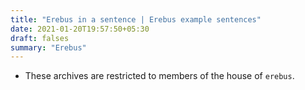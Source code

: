 ```yaml
---
title: "Erebus in a sentence | Erebus example sentences"
date: 2021-01-20T19:57:50+05:30
draft: falses
summary: "Erebus"
---
```

- These archives are restricted to members of the house of `erebus`.
                 

